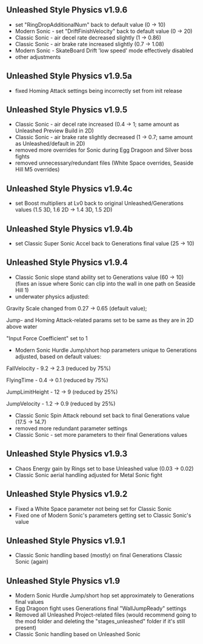 ## Unleashed Style Physics v1.9.6
- set "RingDropAdditionalNum" back to default value (0 → 10)
- Modern Sonic - set "DriftFinishVelocity" back to default value (0 → 20)
- Classic Sonic - air decel rate decreased slightly (1 → 0.86)
- Classic Sonic - air brake rate increased slightly (0.7 → 1.08)
- Modern Sonic - SkateBoard Drift 'low speed' mode effectively disabled
- other adjustments

## Unleashed Style Physics v1.9.5a
- fixed Homing Attack settings being incorrectly set from init release

## Unleashed Style Physics v1.9.5
- Classic Sonic - air decel rate increased (0.4 → 1; same amount as Unleashed Preview Build in 2D)
- Classic Sonic - air brake rate slightly decreased (1 → 0.7; same amount as Unleashed/default in 2D)
- removed more overrides for Sonic during Egg Dragoon and Silver boss fights
- removed unnecessary/redundant files (White Space overrides, Seaside Hill M5 overrides)

## Unleashed Style Physics v1.9.4c
- set Boost multipliers at Lv0 back to original Unleashed/Generations values (1.5 3D, 1.6 2D → 1.4 3D, 1.5 2D)

## Unleashed Style Physics v1.9.4b
- set Classic Super Sonic Accel back to Generations final value (25 → 10)

## Unleashed Style Physics v1.9.4
- Classic Sonic slope stand ability set to Generations value (60 → 10) (fixes an issue where Sonic can clip into the wall in one path on Seaside Hill 1)
- underwater physics adjusted:

Gravity Scale changed from 0.27 → 0.65 (default value);

Jump- and Homing Attack-related params set to be same as they are in 2D above water

"Input Force Coefficient" set to 1

- Modern Sonic Hurdle Jump/short hop parameters unique to Generations adjusted, based on default values:

FallVelocity - 9.2 → 2.3 (reduced by 75%)

FlyingTime - 0.4 → 0.1 (reduced by 75%)

JumpLimitHeight - 12 → 9 (reduced by 25%)

JumpVelocity - 1.2 → 0.9 (reduced by 25%)

- Classic Sonic Spin Attack rebound set back to final Generations value (17.5 → 14.7)
- removed more redundant parameter settings
- Classic Sonic - set more parameters to their final Generations values

## Unleashed Style Physics v1.9.3
- Chaos Energy gain by Rings set to base Unleashed value (0.03 → 0.02)
- Classic Sonic aerial handling adjusted for Metal Sonic fight

## Unleashed Style Physics v1.9.2
- Fixed a White Space parameter not being set for Classic Sonic
- Fixed one of Modern Sonic's parameters getting set to Classic Sonic's value

## Unleashed Style Physics v1.9.1
- Classic Sonic handling based (mostly) on final Generations Classic Sonic (again)

## Unleashed Style Physics v1.9
- Modern Sonic Hurdle Jump/short hop set approximately to Generations final values
- Egg Dragoon fight uses Generations final "WallJumpReady" settings
- Removed all Unleashed Project-related files (would recommend going to the mod folder and deleting the "stages_unleashed" folder if it's still present)
- Classic Sonic handling based on Unleashed Sonic

